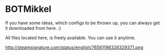 # BOTMikkel

If you have some ideas, which configs to be thrown up, you can always get it downloaded from here. :)


All files located here, is freely available. You can use it anytime.

http://steamsignature.com/status/english/76561198326329371.png
